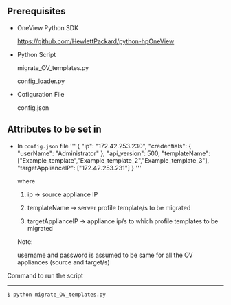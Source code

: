 Prerequisites
-------------

- OneView Python SDK

  	https://github.com/HewlettPackard/python-hpOneView
  
- Python Script

  	migrate_OV_templates.py
	
  	config_loader.py
  
- Cofiguration File

  	config.json
  
Attributes to be set in  
------------------------

- In `config.json` file
	'''
		{
			"ip": "172.42.253.230",
			"credentials": {
				"userName": "Administrator"
			},
			"api_version": 500,
			"templateName": ["Example_template","Example_template_2","Example_template_3"],
			"targetApplianceIP": ["172.42.253.231"]
		}
	'''
	
	where
	
	1. ip -> source appliance IP
	
	2. templateName -> server profile template/s to be migrated
	
	3. targetApplianceIP -> appliance ip/s to which profile templates to be migrated
	
	
	
	Note:
	
	username and password is assumed to be same for all the OV appliances (source and target/s)
		
		
Command to run the script

-------------------------


	$ python migrate_OV_templates.py
	
	
